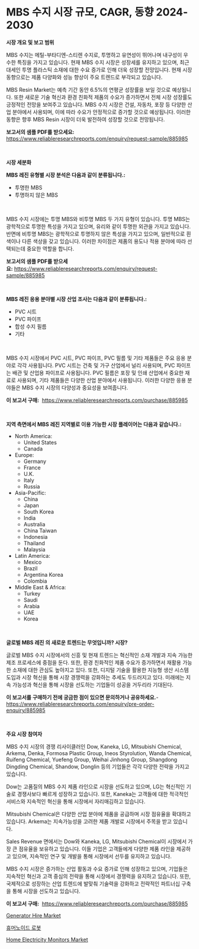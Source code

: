 <p><h1>MBS 수지 시장 규모, CAGR, 동향 2024-2030</h1></p><p><strong>시장 개요 및 보고 범위</strong></p>
<p><p>MBS 수지는 메틸-부타디엔-스티렌 수지로, 투명하고 유연성이 뛰어나며 내구성이 우수한 특징을 가지고 있습니다. 현재 MBS 수지 시장은 성장세를 유지하고 있으며, 최근 대세인 투명 플라스틱 소재에 대한 수요 증가로 인해 더욱 성장할 전망입니다. 현재 시장 동향으로는 제품 다양화와 성능 향상이 주요 트렌드로 부각되고 있습니다.</p><p>MBS Resin Market는 예측 기간 동안 6.5%의 연평균 성장률을 보일 것으로 예상됩니다. 또한 새로운 기술 혁신과 환경 친화적 제품의 수요가 증가하면서 전체 시장 성장률도 긍정적인 전망을 보여주고 있습니다. MBS 수지 시장은 건설, 자동차, 포장 등 다양한 산업 분야에서 사용되며, 이에 따라 수요가 안정적으로 증가할 것으로 예상됩니다. 이러한 동향은 향후 MBS Resin 시장이 더욱 발전하여 성장할 것으로 전망됩니다.</p></p>
<p><strong>보고서의 샘플 PDF를 받으세요:</strong> <a href="https://www.reliableresearchreports.com/enquiry/request-sample/885985">https://www.reliableresearchreports.com/enquiry/request-sample/885985</a></p>
<p>&nbsp;</p>
<p><strong>시장 세분화</strong></p>
<p><strong>MBS 레진 유형별 시장 분석은 다음과 같이 분류됩니다.:</strong></p>
<p><ul><li>투명한 MBS</li><li>투명하지 않은 MBS</li></ul></p>
<p>&nbsp;</p>
<p><p>MBS 수지 시장에는 투명 MBS와 비투명 MBS 두 가지 유형이 있습니다. 투명 MBS는 광학적으로 투명한 특성을 가지고 있으며, 유리와 같이 투명한 외관을 가지고 있습니다. 반면에 비투명 MBS는 광학적으로 투명하지 않은 특성을 가지고 있으며, 일반적으로 흰색이나 다른 색상을 갖고 있습니다. 이러한 차이점은 제품의 용도나 적용 분야에 따라 선택되는데 중요한 역할을 합니다.</p></p>
<p><strong>보고서의 샘플 PDF를 받으세요:</strong>&nbsp;<a href="https://www.reliableresearchreports.com/enquiry/request-sample/885985">https://www.reliableresearchreports.com/enquiry/request-sample/885985</a></p>
<p>&nbsp;</p>
<p><strong> MBS 레진 응용 분야별 시장 산업 조사는 다음과 같이 분류됩니다.:</strong></p>
<p><ul><li>PVC 시트</li><li>PVC 파이프</li><li>합성 수지 필름</li><li>기타</li></ul></p>
<p>&nbsp;</p>
<p><p>MBS 수지 시장에서 PVC 시트, PVC 파이프, PVC 필름 및 기타 제품들은 주요 응용 분야로 각각 사용됩니다. PVC 시트는 건축 및 가구 산업에서 널리 사용되며, PVC 파이프는 배관 및 산업용 파이프로 사용됩니다. PVC 필름은 포장 및 인쇄 산업에서 중요한 재료로 사용되며, 기타 제품들은 다양한 산업 분야에서 사용됩니다. 이러한 다양한 응용 분야들은 MBS 수지 시장의 다양성과 중요성을 보여줍니다.</p></p>
<p><strong>이 보고서 구매:</strong>&nbsp; <a href="https://www.reliableresearchreports.com/purchase/885985">https://www.reliableresearchreports.com/purchase/885985</a></p>
<p>&nbsp;</p>
<p><strong>지역 측면에서 MBS 레진 지역별로 이용 가능한 시장 플레이어는 다음과 같습니다.:</strong></p>
<p><ul>
    <li>
        North America:
        <ul>
            <li>United States</li>
            <li>Canada</li>
        </ul>
    </li>
    <li>
        Europe:
        <ul>
            <li>Germany</li>
            <li>France</li>
            <li>U.K.</li>
            <li>Italy</li>
            <li>Russia</li>
        </ul>
    </li>
    <li>
        Asia-Pacific:
        <ul>
            <li>China</li>
            <li>Japan</li>
            <li>South Korea</li>
            <li>India</li>
            <li>Australia</li>
            <li>China Taiwan</li>
            <li>Indonesia</li>
            <li>Thailand</li>
            <li>Malaysia</li>
        </ul>
    </li>
    <li>
        Latin America:
        <ul>
            <li>Mexico</li>
            <li>Brazil</li>
            <li>Argentina Korea</li>
            <li>Colombia</li>
        </ul>
    </li>
    <li>
        Middle East & Africa:
        <ul>
            <li>Turkey</li>
            <li>Saudi</li>
            <li>Arabia</li>
            <li>UAE</li>
            <li>Korea</li>
        </ul>
    </li>
    </ul></p>
<p>&nbsp;</p>
<p><strong>글로벌 MBS 레진 의 새로운 트렌드는 무엇입니까? 시장?</strong></p>
<p><p>글로벌 MBS 수지 시장에서의 신흥 및 현재 트렌드는 혁신적인 소재 개발과 지속 가능한 제조 프로세스에 중점을 둔다. 또한, 환경 친화적인 제품 수요가 증가하면서 재활용 가능한 소재에 대한 관심도 높아지고 있다. 또한, 디지털 기술을 활용한 지능형 생산 시스템 도입과 시장 혁신을 통해 시장 경쟁력을 강화하는 추세도 두드러지고 있다. 미래에는 지속 가능성과 혁신을 통해 시장을 선도하는 기업들이 성공을 거두리라 기대된다.</p></p>
<p><strong>이 보고서를 구매하기 전에 궁금한 점이 있으면 문의하거나 공유하세요.</strong>- <a href="https://www.reliableresearchreports.com/enquiry/pre-order-enquiry/885985">https://www.reliableresearchreports.com/enquiry/pre-order-enquiry/885985</a></p>
<p>&nbsp;</p>
<p><strong>주요 시장 참여자</strong></p>
<p><p>MBS 수지 시장의 경쟁 리사이클러인 Dow, Kaneka, LG, Mitsubishi Chemical, Arkema, Denka, Formosa Plastic Group, Ineos Styrolution, Wanda Chemical, Ruifeng Chemical, Yuefeng Group, Weihai Jinhong Group, Shangdong Dingding Chemical, Shandow, Donglin 등의 기업들은 각각 다양한 전략을 가지고 있습니다.</p><p>Dow는 고품질의 MBS 수지 제품 라인으로 시장을 선도하고 있으며, LG는 혁신적인 기술로 경쟁사보다 빠르게 성장하고 있습니다. 또한, Kaneka는 고객들에 대한 적극적인 서비스와 지속적인 혁신을 통해 시장에서 자리매김하고 있습니다. </p><p>Mitsubishi Chemical은 다양한 산업 분야에 제품을 공급하며 시장 점유율을 확대하고 있습니다. Arkema는 지속가능성을 고려한 제품 개발로 시장에서 주목을 받고 있습니다. </p><p>Sales Revenue 면에서는 Dow와 Kaneka, LG, Mitsubishi Chemical이 시장에서 가장 큰 점유율을 보유하고 있습니다. 이들 기업은 고객들에게 다양한 제품 라인을 제공하고 있으며, 지속적인 연구 및 개발을 통해 시장에서 선두를 유지하고 있습니다.</p><p>MBS 수지 시장은 증가하는 산업 활동과 수요 증가로 인해 성장하고 있으며, 기업들은 지속적인 혁신과 고객 중심의 전략을 통해 시장에서 경쟁력을 유지하고 있습니다. 또한, 국제적으로 성장하는 산업 트렌드에 발맞춰 기술력을 강화하고 전략적인 파트너십 구축을 통해 시장을 선도하고 있습니다.</p></p>
<p><strong>이 보고서 구매:</strong>&nbsp;&nbsp;<a href="https://www.reliableresearchreports.com/purchase/885985">https://www.reliableresearchreports.com/purchase/885985</a></p>
<p><p><a href="https://github.com/Glendatilghmankmgz0rbhwpy/Market-Research-Report-List-1/blob/main/generator-hire-market.md">Generator Hire Market</a></p><p><a href="https://github.com/fernandotryO5lson96765/Market-Research-Report-List-1/blob/main/493427715412.md">휴머노이드 로봇</a></p><p><a href="https://github.com/dx0328/Market-Research-Report-List-2/blob/main/home-electricity-monitors-market.md">Home Electricity Monitors Market</a></p></p>
